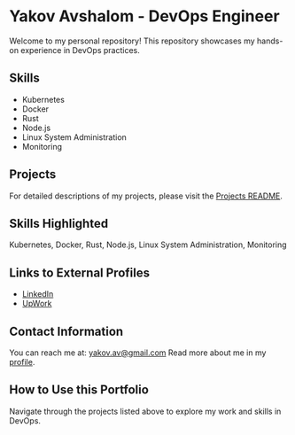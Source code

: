 # Yakov Avshalom - DevOps Engineer

Welcome to my personal repository! This repository showcases my hands-on experience in DevOps practices.

## Skills
- Kubernetes
- Docker
- Rust
- Node.js
- Linux System Administration
- Monitoring

## Projects
For detailed descriptions of my projects, please visit the [Projects README](projects/README.md).

## Skills Highlighted
Kubernetes, Docker, Rust, Node.js, Linux System Administration, Monitoring

## Links to External Profiles
- [LinkedIn](www.linkedin.com/in/yaakov-a-068b1414)
- [UpWork](https://www.upwork.com/freelancers/~01ad6b916ae647f497?mp_source=share)

## Contact Information
You can reach me at: [yakov.av@gmail.com](mailto:yakov.av@gmail.com)
Read more about me in my [profile](about-me/profile.md).

## How to Use this Portfolio
Navigate through the projects listed above to explore my work and skills in DevOps.
